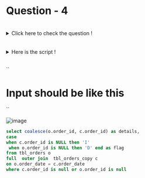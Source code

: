 # Question - 4

</details>
<br>
<details>
  <summary>Click here to check the question !</summary>
<br>
Scenario:

There is a live production system with a table ("ORDERS") that captures order information in real-time.
We wish to capture "deltas" from this table (inserts and deletes) by leveraging a nightly copy of the table. 
There are no timestamps that can be used for delta processing.

ORDER

ORDER_ID (Primary Key)

This table processes 10,000 transactions per day, including INSERTS, UPDATES, and DELETES. The DELETEs are physical, so the records will no longer exist in the table.

Every day at 12:00AM, a snapshot (copy) of this table created and is an exact copy of the table at that time.

ORDER_COPY

ORDER_ID (Primary Key)

Requirement:

Write a query that (as efficiently as possible) will return only new INSERTS into ORDER since the snapshot was taken (record is in ORDER, but not ORDER_COPY) OR
only new DELETES from ORDER since the snapshot was taken (record is in ORDER_COPY, but not ORDER).

The query should return the Primary Key ( ORDE R \ ID) and a single character ("INSERT_OR_DELETE_FLAG") of "I" if it is an INSERT, or u D^ prime prime if it is a DELETE. 
 For example, consider the Ven Diagram below depicting Inserts and Deletes and the desired result set:
  
</details>
<br>

</details>
<br>
<details>
  <summary>Here is the script !</summary>
<br>

``create table tbl_orders (
order_id integer,
order_date date
);
insert into tbl_orders
values (1,'2022-10-21'),(2,'2022-10-22'),
(3,'2022-10-25'),(4,'2022-10-25');

select * into tbl_orders_copy from  tbl_orders;

select * from tbl_orders;
insert into tbl_orders
values (5,'2022-10-26'),(6,'2022-10-26');
delete from tbl_orders where order_id=1;
``
  
  </details>
<br>

``
# Input should be like this
``

![image](https://user-images.githubusercontent.com/120908587/218005759-9b1298d9-15d1-424b-b24f-668f5bfbc927.png)




```sql 
select coalesce(o.order_id, c.order_id) as details,
case 
when c.order_id is NULL then 'I' 
 when o.order_id is NULL then 'D' end as flag
from tbl_orders o
full  outer join  tbl_orders_copy c
on o.order_date = c.order_date 
where c.order_id is null or o.order_id is null
```











